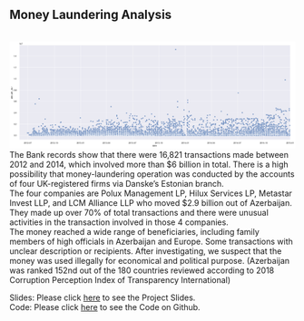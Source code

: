 ## Money Laundering Analysis
<br>
<img src="images/ah.png"/>
<br>
The Bank records show that there were 16,821 transactions made between 2012 and 2014,  which involved more than $6 billion in total. There is a high possibility that money-laundering operation was conducted by the accounts of four UK-registered firms via Danske’s Estonian branch.<br>
The four companies are Polux Management LP, Hilux Services LP, Metastar Invest LLP, and LCM Alliance LLP who moved $2.9 billion out of Azerbaijan. They made up over 70% of total transactions and there were unusual activities in the transaction involved in those 4 companies.  <br>
The money reached a wide range of beneficiaries, including family members of high officials in Azerbaijan and Europe. Some transactions with unclear description or recipients. After investigating, we suspect that the money was used illegally for economical and political purpose. (Azerbaijan was ranked 152nd out of  the 180 countries reviewed according to 2018 Corruption Perception Index of Transparency International) <br>


Slides: Please click [here](https://drive.google.com/open?id=1QZ1p5F7cd5qu3Jk0H7lI1ucROg66eGgz) to see the Project Slides. <br>
Code: Please click [here](https://github.com/Janetle-hi/Anti-Money-Laundering-Project) to see the Code on Github.
